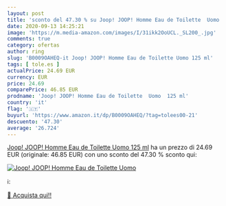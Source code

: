 ```yaml
---
layout: post
title: 'sconto del 47.30 % su Joop! JOOP! Homme Eau de Toilette  Uomo   '
date: 2020-09-13 14:25:21
image: 'https://m.media-amazon.com/images/I/31ikk2OoUCL._SL200_.jpg'
comments: true
category: ofertas
author: ring
slug: 'B0009OAHEQ-it Joop! JOOP! Homme Eau de Toilette Uomo 125 ml'
tags: [ tole.es ]
actualPrice: 24.69 EUR
currency: EUR
price: 24.69
comparePrice: 46.85 EUR
prodname: 'Joop! JOOP! Homme Eau de Toilette  Uomo  125 ml'
country: 'it'
flag: '🇮🇹'
buyurl: 'https://www.amazon.it/dp/B0009OAHEQ/?tag=tolees00-21'
descuento: '47.30'
average: '26.724'
---
```


[Joop! JOOP! Homme Eau de Toilette  Uomo  125 ml](https://www.amazon.it/dp/B0009OAHEQ/?tag=tolees00-21) ha un prezzo di 24.69 EUR (originale: 46.85 EUR) con uno sconto del 47.30 % sconto qui:

[![Joop! JOOP! Homme Eau de Toilette  Uomo ](https://m.media-amazon.com/images/I/31ikk2OoUCL._SL200_.jpg)](https://www.amazon.it/dp/B0009OAHEQ/?tag=tolees00-21)

ℹ️:


[🛒 Acquista qui!!](https://www.amazon.it/dp/B0009OAHEQ/?tag=tolees00-21)
